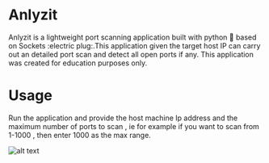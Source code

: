# Anlyzit
Anlyzit is a lightweight port scanning application built with python :snake: based on Sockets :electric plug:.This application given the target host IP can carry out an detailed port scan and detect all open ports if any. 
This application was created for education purposes only.

# Usage
Run the application and provide the host machine Ip address and the maximum number of ports to scan , ie for example if you want to scan from 1-1000 , then enter 1000 as the max range.

![alt text](https://github.com/vabhishek6/anlyzit/blob/master/example.png)
